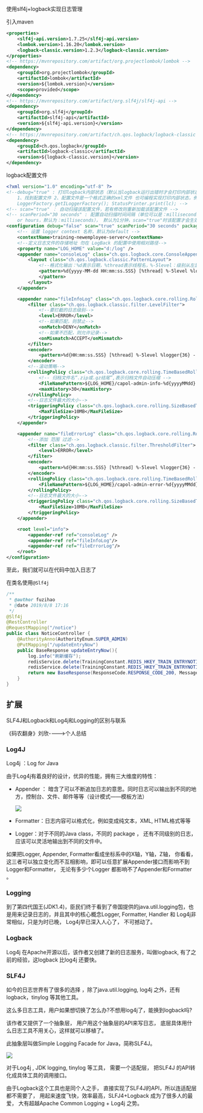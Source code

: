 使用slf4j+logback实现日志管理

引入maven

```xml
<properties>
    <slf4j-api.version>1.7.25</slf4j-api.version>
    <lombok.version>1.16.20</lombok.version>
    <logback-classic.version>1.2.3</logback-classic.version>
</properties>
<!-- https://mvnrepository.com/artifact/org.projectlombok/lombok -->
<dependency>
    <groupId>org.projectlombok</groupId>
    <artifactId>lombok</artifactId>
    <version>${lombok.version}</version>
    <scope>provided</scope>
</dependency>
<!-- https://mvnrepository.com/artifact/org.slf4j/slf4j-api -->
<dependency>
    <groupId>org.slf4j</groupId>
    <artifactId>slf4j-api</artifactId>
    <version>${slf4j-api.version}</version>
</dependency>
<!-- https://mvnrepository.com/artifact/ch.qos.logback/logback-classic -->
<dependency>
    <groupId>ch.qos.logback</groupId>
    <artifactId>logback-classic</artifactId>
    <version>${logback-classic.version}</version>
</dependency>
```

logback配置文件

```xml
<?xml version="1.0" encoding="utf-8" ?>
<!--debug="true" : 打印logback内部状态（默认当logback运行出错时才会打印内部状态 ），配置该属性后打印条件如下（同时满足）：
    1、找到配置文件 2、配置文件是一个格式正确的xml文件 也可编程实现打印内部状态，例如： LoggerContext lc = (LoggerContext)
    LoggerFactory.getILoggerFactory(); StatusPrinter.print(lc); -->
<!-- scan="true" ： 自动扫描该配置文件，若有修改则重新加载该配置文件 -->
<!-- scanPeriod="30 seconds" : 配置自动扫描时间间隔（单位可以是：milliseconds, seconds, minutes
    or hours，默认为：milliseconds）， 默认为1分钟，scan="true"时该配置才会生效 -->
<configuration debug="false" scan="true" scanPeriod="30 seconds" packagingData="true">
    <!-- 设置 logger context 名称，默认为default -->
    <contextName>training-newemployee-server</contextName>
    <!--定义日志文件的存储地址 勿在 LogBack 的配置中使用相对路径-->
    <property name="LOG_HOME" value="d:/log" />
    <appender name="consoleLog" class="ch.qos.logback.core.ConsoleAppender">
        <layout class="ch.qos.logback.classic.PatternLayout">
            <!--格式化输出：%d表示日期，%thread表示线程名，%-5level：级别从左显示5个字符宽度%msg：日志消息，%n是换行符-->
            <pattern>%d{yyyy-MM-dd HH:mm:ss.SSS} [%thread] %-5level %logger{50} - %msg%n
            </pattern>
        </layout>
    </appender>

    <appender name="fileInfoLog" class="ch.qos.logback.core.rolling.RollingFileAppender">
        <filter class="ch.qos.logback.classic.filter.LevelFilter">
            <!--要拦截的日志级别-->
            <level>ERROR</level>
            <!--如果匹配，则禁止-->
            <onMatch>DENY</onMatch>
            <!--如果不匹配，则允许记录-->
            <onMismatch>ACCEPT</onMismatch>
        </filter>
        <encoder>
            <pattern>%d{HH:mm:ss.SSS} [%thread] %-5level %logger{36} - %msg%n</pattern>
        </encoder>
        <!--滚动策略-->
        <rollingPolicy class="ch.qos.logback.core.rolling.TimeBasedRollingPolicy">
            <!-- 归档文件名“.zip或.gz结尾”,表示归档文件自动压缩 -->
            <FileNamePattern>${LOG_HOME}/capol-admin-info-%d{yyyyMMdd}.log.zip</FileNamePattern>
            <maxHistory>30</maxHistory>
        </rollingPolicy>
        <!--日志文件最大的大小-->
        <triggeringPolicy class="ch.qos.logback.core.rolling.SizeBasedTriggeringPolicy">
            <MaxFileSize>10MB</MaxFileSize>
        </triggeringPolicy>
    </appender>

    <appender name="fileErrorLog" class="ch.qos.logback.core.rolling.RollingFileAppender">
        <!--添加 范围 过滤-->
        <filter class="ch.qos.logback.classic.filter.ThresholdFilter">
            <level>ERROR</level>
        </filter>
        <encoder>
            <pattern>%d{HH:mm:ss.SSS} [%thread] %-5level %logger{36} - %msg%n</pattern>
        </encoder>
        <rollingPolicy class="ch.qos.logback.core.rolling.TimeBasedRollingPolicy">
            <FileNamePattern>${LOG_HOME}/capol-admin-error-%d{yyyyMMdd}.log.zip</FileNamePattern>
        </rollingPolicy>
        <!--日志文件最大的大小-->
        <triggeringPolicy class="ch.qos.logback.core.rolling.SizeBasedTriggeringPolicy">
            <MaxFileSize>10MB</MaxFileSize>
        </triggeringPolicy>
    </appender>

    <root level="info">
        <appender-ref ref="consoleLog" />
        <appender-ref ref="fileInfoLog"/>
        <appender-ref ref="fileErrorLog"/>
    </root>
</configuration>
```

至此，我们就可以在代码中加入日志了

在类名使用`@Slf4j`

```java
/**
 * @author fuzihao
 * @date 2019/8/8 17:16
 */
@Slf4j
@RestController
@RequestMapping("/notice")
public class NoticeController {
    @AuthorityAnno(AuthorityEnum.SUPER_ADMIN)
    @PutMapping("/updateEntryNow")
    public BaseResponse updateEntryNow(){
        log.info("刷新缓存");
        redisService.delete(TrainingConstant.REDIS_HKEY_TRAIN_ENTRYNOTICE);
        redisService.delete(TrainingConstant.REDIS_HKEY_TRAIN_ENTRYNOTICE_TOTAL);
        return new BaseResponse(ResponseCode.RESPONSE_CODE_200, MessageConstant.EDIT_SUCCESS);
    }
}
```

## 扩展

SLF4J和Logback和Log4j和Logging的区别与联系

《码农翻身》刘欣---->个人总结

### Log4J

Log4j ：Log for Java

 由于Log4j有着良好的设计，优异的性能，拥有三大维度的特性：

* Appender ： 暗含了可以不断追加日志的意思。同时日志可以输出到不同的地方，控制台、文件、邮件等等（设计模式——模板方法）

  ![](D:\Work\TyporaNotes\note\JavaEE\capol\newTraining\pict\6-1.jpg)

* Formatter：日志内容可以格式化，例如变成纯文本，XML, HTML格式等等
* Logger：对于不同的Java class，不同的 package ， 还有不同级别的日志，应该可以灵活地输出到不同的文件中。

如果把Logger, Appender, Formatter看成坐标系中的X轴，Y轴，Z轴， 你看看，这三者可以独立变化而不互相影响，即可以任意扩展Appender接口而影响不到Logger和Formatter， 无论有多少个Logger 都影响不了Appender和Formatter 。

### Logging

到了第四代国王(JDK1.4)，臣民们终于看到了帝国提供的java.util.logging包，也是用来记录日志的，并且其中的核心概念Logger, Formatter, Handler 和 Log4j非常相似，只是为时已晚， Log4j早已深入人心了， 不可撼动了。

### Logback

 Log4j 在Apache开源以后，该作者又创建了新的日志服务，叫做logback, 有了之前的经验，这logback 比log4j 还要快。

### SLF4J

如今的日志世界有了很多的选择 ，除了java.util.logging, log4j 之外，还有logback，tinylog 等其他工具。

这么多日志工具，用户如果想切换了怎么办?不想用log4j了，能换到logback吗?

该作者又提供了一个抽象层， 用户用这个抽象层的API来写日志， 底层具体用什么日志工具不用关心，这样就可以移植了。

此抽象层叫做Simple Logging Facade for Java，简称SLF4J。

![](D:\Work\TyporaNotes\note\JavaEE\capol\newTraining\pict\6-2.jpg)

 对于Log4j , JDK logging, tinylog 等工具， 需要一个适配层， 把SLF4J 的API转化成具体工具的调用接口。

由于Logback这个工具也是同个人之手， 直接实现了SLF4J的API，所以连适配层都不需要了， 用起来速度飞快，效率最高，SLFJ4+Logback 成为了很多人的最爱， 大有超越Apache Common Logging + Log4j 之势。
